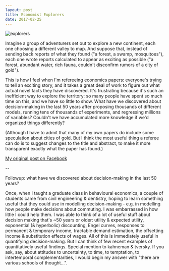 ```yaml
---
layout: post
title: Economist Explorers
date: 2017-02-25
---
```


![explorers](https://www.dropbox.com/s/nuzwl1edqelaeim/explorers.jpg?raw=1)

Imagine a group of adventurers set out to explore a new continent, each one choosing a different valley to map. And suppose that, instead of sending back reports of what they found ("a forest, a swamp, mosquitoes"), each one wrote reports calculated to appear as exciting as possible ("a forest, abundant water, rich fauna, couldn't disconfirm rumors of a city of gold").

This is how I feel when I'm refereeing economics papers: everyone's trying to tell an exciting story, and it takes a great deal of work to figure out what actual novel facts they have discovered. It's frustrating because it's such an inefficient way to explore the territory: so many people have spent so much time on this, and we have so little to show. What have we discovered about decision-making in the last 50 years after proposing thousands of different models, running tens of thousands of experiments, and regressing millions of variables? Couldn't we have accumulated more knowledge if we'd organized things differently?

(Although I have to admit that many of my own papers do include some speculation about cities of gold. But I think the most useful thing a referee can do is to suggest changes to the title and abstract, to make it more transparent exactly what the paper has found.)

[My original post on Facebook](https://www.facebook.com/tom.cunningham.374549/posts/10157050635460230)

--

Followup: what have we discovered about decision-making in the last 50 years?

Once, when I taught a graduate class in behavioural economics, a couple of students came from civil engineering & dentistry, hoping to learn something useful that they could use in modelling decision-making - e.g. in modelling how people make decisions about commuting. I was embarrassed in how little I could help them. I was able to think of a lot of useful stuff about decision making that's ~50 years or older: utility & expected utility, exponential (& hyperbolic) discounting, Engel curves, responses to permanent & temporary income, tractable demand estimation, the offsetting income & substitution effects of wages. All of this is immediately useful in quantifying decision-making. But I can think of few recent examples of quantitatively useful findings. Special mention to kahneman & tversky. If you ask, say, about attitudes to uncertainty, to time, to temptation, to intertemporal complementarities, I would begin my answer with "there are various schools of thought...".
